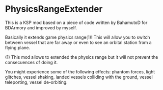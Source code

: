 # PhysicsRangeExtender
This is a KSP mod based on a piece of code written by BahamutoD for BDArmory and improved by myself. 

Basically it extends game physics range(1)! This will allow you to switch between vessel that are far away or even to see an orbital station from a flying plane.

(1) This mod allows to extended the physics range but it will not prevent the consecuences of doing it. 

You might experience some of the following effects: phantom forces, light glitches, vessel shaking, landed vessels colliding with the ground, vessel teleporting, vessel de-orbiting.



